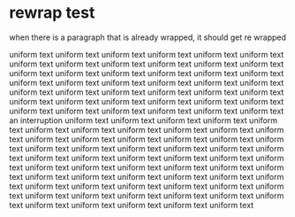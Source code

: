 # rewrap test

when there is a paragraph that is already wrapped, it should get re 
wrapped 

uniform text uniform text uniform text uniform text uniform text 
uniform text uniform text uniform text uniform text uniform text 
uniform text uniform text uniform text uniform text uniform text 
uniform text uniform text uniform text uniform text uniform text 
uniform text uniform text uniform text uniform text uniform text 
uniform text uniform text uniform text uniform text uniform text 
uniform text uniform text uniform text uniform text uniform text 
uniform text uniform text uniform text uniform text uniform text 
uniform text uniform text an interruption uniform text uniform text uniform text 
uniform text uniform text uniform text uniform text uniform text 
uniform text uniform text uniform text uniform text uniform text 
uniform text uniform text uniform text uniform text uniform text 
uniform text uniform text uniform text uniform text uniform text 
uniform text uniform text uniform text uniform text uniform text 
uniform text uniform text uniform text uniform text uniform text 
uniform text uniform text uniform text uniform text uniform text 
uniform text uniform text uniform text uniform text uniform text 
uniform text uniform text uniform text uniform text uniform text 
uniform text uniform text uniform text uniform text uniform text 
uniform text uniform text uniform text uniform text uniform text 
